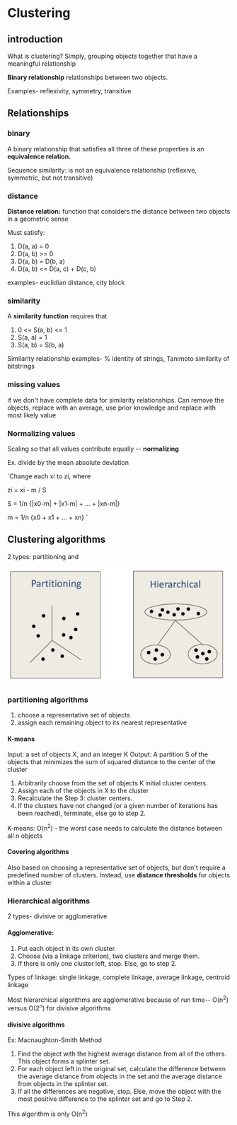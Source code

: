 # Clustering

## introduction

What is clustering? Simply, grouping objects together that have a meaningful relationship

**Binary relationship** relationships between two objects.

Examples- reflexivity, symmetry, transitive

## Relationships

### binary
A binary relationship that satisfies all three of these properties is an **equivalence relation.**

Sequence similarity: is not an equivalence relationship (reflexive, symmetric, but not transitive)

### distance
**Distance relation:** function that considers the distance between two objects in a geometric sense

Must satisfy:
  1. D(a, a) = 0
  2. D(a, b) >= 0
  3. D(a, b) = D(b, a)
  4. D(a, b) <= D(a, c) + D(c, b)

examples- euclidian distance, city block

### similarity

A **similarity function** requires that
  1. 0 <= S(a, b) <= 1
  2. S(a, a) = 1
  3. S(a, b) = S(b, a)

Similarity relationship examples- % identity of strings, Tanimoto similarity of bitstrings

### missing values
if we don't have complete data for similarity relationships. Can remove the objects, replace with
an average, use prior knowledge and replace with most likely value

### Normalizing values
Scaling so that all values contribute equally -- **normalizing**

Ex. divide by the mean absolute deviation

`Change each xi to zi, where

  zi = xi - m / S

  S = 1/n {|x0-m| + |x1-m| + … + |xn-m|}

  m = 1/n {x0 + x1 + … + xn}
`

## Clustering algorithms

2 types: partitioning and

![cluster.png](https://github.com/christacaggiano/algorithms/blob/master/images/cluster.png)

### partitioning algorithms

1. choose a representative set of objects
2. assign each remaining object to its nearest representative

#### K-means

Input: a set of objects X, and an integer K
Output: A partition S of the objects that minimizes the sum of squared distance to the center of the cluster

1. Arbitrarily choose from the set of objects K initial cluster centers.
2. Assign each of the objects in X to the cluster
3. Recalculate the Step 3: cluster centers.
4. If the clusters have not changed (or a given number of iterations has been reached), terminate, else go to step 2.

K-means: O(n<sup>2</sup>) - the worst case needs to calculate the distance between all n objects

#### Covering algorithms

Also based on choosing a representative set of objects, but don't require a predefined number of clusters.
Instead, use **distance thresholds** for objects within a cluster


### Hierarchical algorithms

2 types- divisive or agglomerative

#### Agglomerative:

1. Put each object in its own cluster.
2. Choose (via a linkage criterion), two clusters and merge them.
3. If there is only one cluster left, stop. Else, go to step 2.

Types of linkage: single linkage, complete linkage, average linkage, centroid linkage

Most hierarchical algorithms are agglomerative because of run time-- O(n<sup>2</sup>) versus
O(2<sup>n</sup>) for divisive algorithms

#### divisive algorithms

Ex: Macnaughton-Smith Method

1. Find the object with the highest average distance from all of the others. This object forms a splinter set.
2. For each object left in the original set, calculate the difference between the average distance from objects in the set and the average distance from objects in the splinter set.
3. If all the differences are negative, stop. Else, move the object with the most positive difference to the splinter set and go to Step 2.

This algorithm is only O(n<sup>2</sup>)
